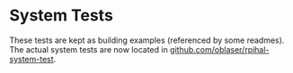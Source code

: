 # System Tests

These tests are kept as building examples (referenced by some readmes). The actual system tests are now located in [github.com/oblaser/rpihal-system-test](https://github.com/oblaser/rpihal-system-test).
